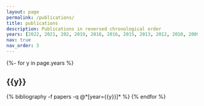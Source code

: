 ```yaml
---
layout: page
permalink: /publications/
title: publications
description: Publications in reversed chronological order
years: [2022, 2021, 202, 2019, 2018, 2016, 2015, 2013, 2012, 2010, 2009, 2006]
nav: true
nav_order: 3
---
```

<!-- _pages/publications.md -->
<div class="publications">

{%- for y in page.years %}
  <h2 class="year">{{y}}</h2>
  {% bibliography -f papers -q @*[year={{y}}]* %}
{% endfor %}

</div>
